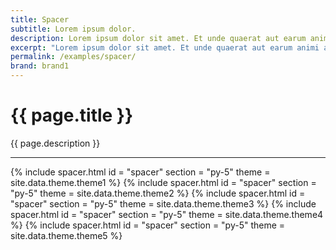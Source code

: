 ```yaml
---
title: Spacer
subtitle: Lorem ipsum dolor.
description: Lorem ipsum dolor sit amet. Et unde quaerat aut earum animi aut explicabo saepe qui quibusdam accusamus ut velit asperiores vel natus temporibus. Qui sapiente saepe qui totam saepe est suscipit quia vel error provident cum omnis eius aut galisum rem nulla dolor? Qui internos voluptas est nulla odit est temporibus expedita eos quidem cumque. Ea voluptates eligendi quo rerum libero et molestiae harum vel fugit magni et cupiditate optio At quia consequuntur ut exercitationem laboriosam. Cum blanditiis voluptatibus At amet sunt At quia deleniti id quibusdam neque ut odio placeat.
excerpt: "Lorem ipsum dolor sit amet. Et unde quaerat aut earum animi aut explicabo saepe qui quibusdam accusamus ut velit asperiores vel natus temporibus."
permalink: /examples/spacer/
brand: brand1
---
```


<h1>{{ page.title }}</h1>

<p class = "text-justify">{{ page.description }}</p>
<hr/>

{% include spacer.html  id = "spacer" section = "py-5" theme = site.data.theme.theme1 %}
{% include spacer.html  id = "spacer" section = "py-5" theme = site.data.theme.theme2 %}
{% include spacer.html  id = "spacer" section = "py-5" theme = site.data.theme.theme3 %}
{% include spacer.html  id = "spacer" section = "py-5" theme = site.data.theme.theme4 %}
{% include spacer.html  id = "spacer" section = "py-5" theme = site.data.theme.theme5 %}
